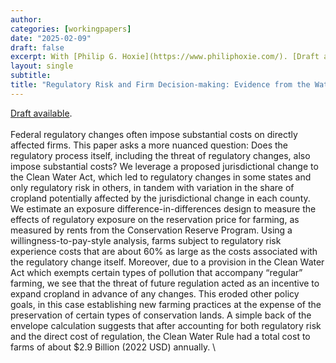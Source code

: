 ```yaml
---
author:
categories: [workingpapers]
date: "2025-02-09"
draft: false
excerpt: With [Philip G. Hoxie](https://www.philiphoxie.com/). [Draft available](https://vincentarmentano.com/research/wotus/armentano_hoxie_draft_20250210.pdf).
layout: single
subtitle: 
title: "Regulatory Risk and Firm Decision-making: Evidence from the Waters of the United States and US Farms"
---
```


[Draft available](https://vincentarmentano.com/research/wotus/armentano_hoxie_draft_20250210.pdf). \
\
Federal regulatory changes often impose substantial costs on directly affected firms. This paper asks a more nuanced question: Does the regulatory process itself, including the threat of regulatory changes, also impose substantial costs? We leverage a proposed jurisdictional change to the Clean Water Act, which led to regulatory changes in some states and only regulatory risk in others, in tandem with variation in the share of cropland potentially affected by the jurisdictional change in each county. We estimate an exposure difference-in-differences design to measure the effects of regulatory exposure on the reservation price for farming, as measured by rents from the Conservation Reserve Program. Using a willingness-to-pay-style analysis, farms subject to regulatory risk experience costs that are about 60% as large as the costs associated with the regulatory change itself. Moreover, due to a provision in the Clean Water Act which exempts certain types of pollution that accompany “regular” farming, we see that the threat of future regulation acted as an incentive to expand cropland in advance of any changes. This eroded other policy goals, in this case establishing new farming practices at the expense of the preservation of certain types of conservation lands. A simple back of the envelope calculation suggests that after accounting for both regulatory risk and the direct cost of regulation, the Clean Water Rule had a total cost to farms of about $2.9 Billion (2022 USD) annually. \



